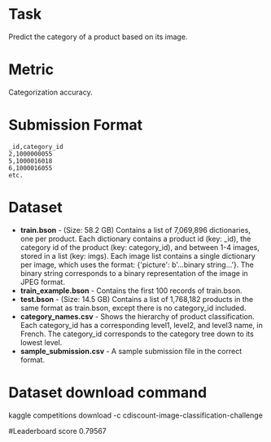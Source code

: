 # Task

Predict the category of a product based on its image.

# Metric

Categorization accuracy.

# Submission Format

```
_id,category_id
2,1000000055
5,1000016018
6,1000016055
etc.
```

# Dataset

- **train.bson** - (Size: 58.2 GB) Contains a list of 7,069,896 dictionaries, one per product. Each dictionary contains a product id (key: _id), the category id of the product (key: category_id), and between 1-4 images, stored in a list (key: imgs). Each image list contains a single dictionary per image, which uses the format: {'picture': b'…binary string…'}. The binary string corresponds to a binary representation of the image in JPEG format.
- **train_example.bson** - Contains the first 100 records of train.bson.
- **test.bson** - (Size: 14.5 GB) Contains a list of 1,768,182 products in the same format as train.bson, except there is no category_id included.
- **category_names.csv** - Shows the hierarchy of product classification. Each category_id has a corresponding level1, level2, and level3 name, in French. The category_id corresponds to the category tree down to its lowest level.
- **sample_submission.csv** - A sample submission file in the correct format.

# Dataset download command
kaggle competitions download -c cdiscount-image-classification-challenge

#Leaderboard score
0.79567